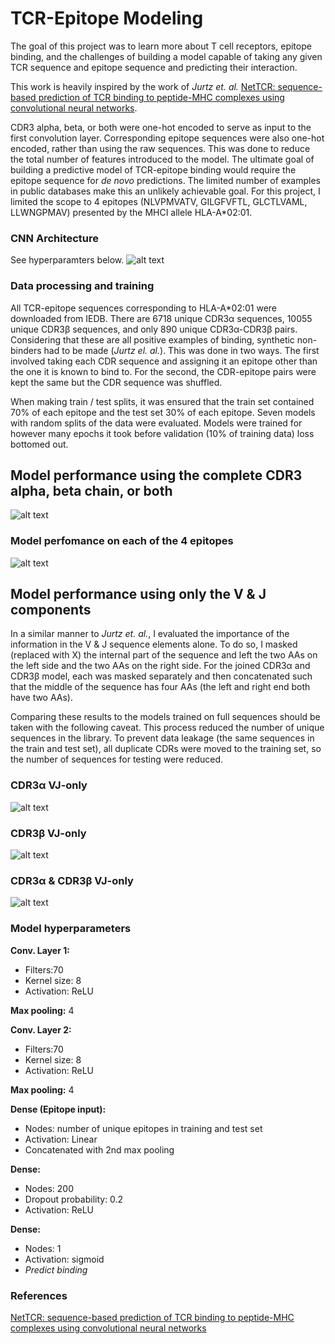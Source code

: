 # TCR-Epitope Modeling

The goal of this project was to learn more about T cell receptors, epitope binding, and the challenges of building a model capable of taking any given TCR sequence and epitope sequence and predicting their interaction.

This work is heavily inspired by the work of *Jurtz et. al.* [NetTCR: sequence-based prediction of TCR binding to peptide-MHC complexes using convolutional neural networks](https://www.biorxiv.org/content/10.1101/433706v1).

CDR3 alpha, beta, or both were one-hot encoded to serve as input to the first convolution layer. Corresponding epitope sequences were also one-hot encoded, rather than using the raw sequences. This was done to reduce the total number of features introduced to the model. The ultimate goal of building a predictive model of TCR-epitope binding would require the epitope sequence for *de novo* predictions. The limited number of examples in public databases make this an unlikely achievable goal. For this project, I limited the scope to 4 epitopes (NLVPMVATV, GILGFVFTL, GLCTLVAML, LLWNGPMAV) presented by the MHCI allele HLA-A\*02:01.

### CNN Architecture
See hyperparamters below.
![alt text](https://github.com/pjsample/TCR-Epitope_Modeling/blob/master/images/model_architecture.png "CNN architecture")

### Data processing and training
All TCR-epitope sequences corresponding to HLA-A\*02:01 were downloaded from IEDB. There are 6718 unique CDR3α sequences, 10055 unique CDR3β sequences, and only 890 unique CDR3α-CDR3β pairs. Considering that these are all positive examples of binding, synthetic non-binders had to be made (*Jurtz el. al.*). This was done in two ways. The first involved taking each CDR sequence and assigning it an epitope other than the one it is known to bind to. For the second, the CDR-epitope pairs were kept the same but the CDR sequence was shuffled.

When making train / test splits, it was ensured that the train set contained 70% of each epitope and the test set 30% of each epitope. Seven models with random splits of the data were evaluated. Models were trained for however many epochs it took before validation (10% of training data) loss bottomed out.

## Model performance using the complete CDR3 alpha, beta chain, or both
![alt text](https://github.com/pjsample/TCR-Epitope_Modeling/blob/master/images/full_a_b_or_both_model_performance.png "Complete alpha, beta, or both models")

### Model perfomance on each of the 4 epitopes
![alt text](https://github.com/pjsample/TCR-Epitope_Modeling/blob/master/images/full_a_b_or_both_f1_prec_rec_acc.png "Complete alpha, beta, or both models")


## Model performance using only the V & J components
In a similar manner to *Jurtz et. al.*, I evaluated the importance of the information in the V & J sequence elements alone. To do so, I masked (replaced with X) the internal part of the sequence and left the two AAs on the left side and the two AAs on the right side. For the joined CDR3α and CDR3β model, each was masked separately and then concatenated such that the middle of the sequence has four AAs (the left and right end both have two AAs).

Comparing these results to the models trained on full sequences should be taken with the following caveat. This process reduced the number of unique sequences in the library. To prevent data leakage (the same sequences in the train and test set), all duplicate CDRs were moved to the training set, so the number of sequences for testing were reduced.


### CDR3α VJ-only
![alt text](https://github.com/pjsample/TCR-Epitope_Modeling/blob/master/images/alpha_vj_only.png "VJ-only alpha model")

### CDR3β VJ-only
![alt text](https://github.com/pjsample/TCR-Epitope_Modeling/blob/master/images/beta_vj_only.png "VJ-only beta model")

### CDR3α & CDR3β VJ-only
![alt text](https://github.com/pjsample/TCR-Epitope_Modeling/blob/master/images/full_chain_vj_only.png "VJ-only alpha & beta model")


### Model hyperparameters
**Conv. Layer 1:**  
- Filters:70
- Kernel size: 8
- Activation: ReLU  

**Max pooling:** 4

**Conv. Layer 2:**  
- Filters:70
- Kernel size: 8
- Activation: ReLU  

**Max pooling:** 4

**Dense (Epitope input):**  
- Nodes: number of unique epitopes in training and test set
- Activation: Linear
- Concatenated with 2nd max pooling  

**Dense:**  
- Nodes: 200
- Dropout probability: 0.2
- Activation: ReLU  

**Dense:**  
- Nodes: 1
- Activation: sigmoid
- *Predict binding*

### References
[NetTCR: sequence-based prediction of TCR binding to peptide-MHC complexes using convolutional neural networks](https://www.biorxiv.org/content/10.1101/433706v1)
